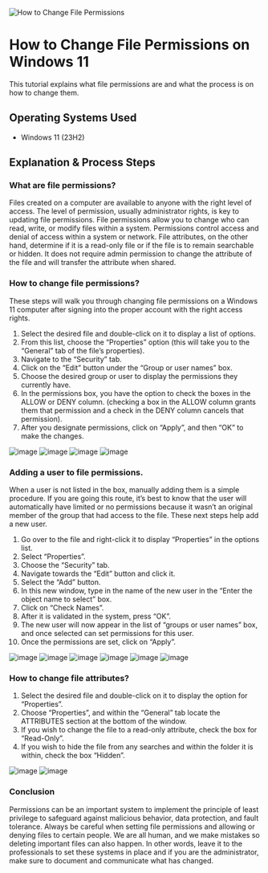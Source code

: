 ![How to Change File Permissions](https://github.com/jonathansantacruz3/How-to-Change-File-Permissions-in-Windows-11/assets/151465848/2aee3fa6-aced-4acc-afee-a7203e273302)


<h1>How to Change File Permissions on Windows 11</h1>
This tutorial explains what file permissions are and what the process is on how to change them.<br />

<h2>Operating Systems Used </h2>

- Windows 11</b> (23H2)

<h2>Explanation & Process Steps</h2>

<h3>What are file permissions?</h3>

Files created on a computer are available to anyone with the right level of access. The level of permission, usually administrator rights, is key to updating file permissions. File permissions allow you to change who can read, write, or modify files within a system. Permissions control access and denial of access within a system or network. File attributes, on the other hand, determine if it is a read-only file or if the file is to remain searchable or hidden. It does not require admin permission to change the attribute of the file and will transfer the attribute when shared. 

<h3>How to change file permissions?</h3>

These steps will walk you through changing file permissions on a Windows 11 computer after signing into the proper account with the right access rights. 
1.	Select the desired file and double-click on it to display a list of options.
2.	From this list, choose the “Properties” option (this will take you to the “General” tab of the file’s properties). 
3.	Navigate to the “Security” tab.
4.	Click on the “Edit” button under the “Group or user names” box. 
5.	Choose the desired group or user to display the permissions they currently have. 
6.	In the permissions box, you have the option to check the boxes in the ALLOW or DENY column. (checking a box in the ALLOW column grants them that permission and a check in the DENY column cancels that permission).
7.	After you designate permissions, click on “Apply”, and then “OK” to make the changes.

![image](https://github.com/jonathansantacruz3/How-to-Change-File-Permissions-in-Windows-11/assets/151465848/fcc8f6f8-19b2-4872-8fae-66955cbeb38d)
![image](https://github.com/jonathansantacruz3/How-to-Change-File-Permissions-in-Windows-11/assets/151465848/af1b3720-d2b6-490e-bdc8-c0247bf387ad)
![image](https://github.com/jonathansantacruz3/How-to-Change-File-Permissions-in-Windows-11/assets/151465848/dba8df59-33c5-429e-b1f2-42b59dc883a2)
![image](https://github.com/jonathansantacruz3/How-to-Change-File-Permissions-in-Windows-11/assets/151465848/0313ea7f-67c5-4ac4-8170-a77f528d09f7)



<h3>Adding a user to file permissions.</h3>

When a user is not listed in the box, manually adding them is a simple procedure. If you are going this route, it’s best to know that the user will automatically have limited or no permissions because it wasn’t an original member of the group that had access to the file.  These next steps help add a new user. 

1.	Go over to the file and right-click it to display “Properties” in the options list. 
2.	Select “Properties”.
3.	Choose the “Security” tab. 
4.	Navigate towards the “Edit” button and click it. 
5.	Select the “Add” button. 
6.	In this new window, type in the name of the new user in the “Enter the object name to select” box. 
7.	Click on “Check Names”.
8.	After it is validated in the system, press “OK”. 
9.	The new user will now appear in the list of “groups or user names” box, and once selected can set permissions for this user. 
10.	Once the permissions are set, click on “Apply”. 

![image](https://github.com/jonathansantacruz3/How-to-Change-File-Permissions-in-Windows-11/assets/151465848/aae7c8d4-2d0f-41f4-ac25-15fb712b0f2c)
![image](https://github.com/jonathansantacruz3/How-to-Change-File-Permissions-in-Windows-11/assets/151465848/e5ff840d-1484-452d-ab36-c717dd310e93)
![image](https://github.com/jonathansantacruz3/How-to-Change-File-Permissions-in-Windows-11/assets/151465848/0382efe2-b8ba-4e26-9237-d7d9fa8e14e7)
![image](https://github.com/jonathansantacruz3/How-to-Change-File-Permissions-in-Windows-11/assets/151465848/fae8d764-6c48-46c6-8bc6-d14ed265b096)
![image](https://github.com/jonathansantacruz3/How-to-Change-File-Permissions-in-Windows-11/assets/151465848/2ea0e965-5465-4536-af35-dd927a325261)
![image](https://github.com/jonathansantacruz3/How-to-Change-File-Permissions-in-Windows-11/assets/151465848/d19282fb-b572-44c0-ac70-c3d2206137c0)
 
   
  
<h3>How to change file attributes?</h3>

1.	Select the desired file and double-click on it to display the option for “Properties”.
2.	Choose “Properties”, and within the “General” tab locate the ATTRIBUTES section at the bottom of the window. 
3.	If you wish to change the file to a read-only attribute, check the box for “Read-Only”. 
4.	If you wish to hide the file from any searches and within the folder it is within, check the box “Hidden”. 

![image](https://github.com/jonathansantacruz3/How-to-Change-File-Permissions-in-Windows-11/assets/151465848/28e0befe-077d-4b0c-a2a2-ab6b5ffc307b)
![image](https://github.com/jonathansantacruz3/How-to-Change-File-Permissions-in-Windows-11/assets/151465848/381de59f-cbcb-4dc1-8a36-fa6ad50de443)
  

<h3>Conclusion</h3>

Permissions can be an important system to implement the principle of least privilege to safeguard against malicious behavior, data protection, and fault tolerance. Always be careful when setting file permissions and allowing or denying files to certain people. We are all human, and we make mistakes so deleting important files can also happen. In other words, leave it to the professionals to set these systems in place and if you are the administrator, make sure to document and communicate what has changed. 


